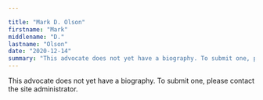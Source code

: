 ```yaml
---

title: "Mark D. Olson"
firstname: "Mark"
middlename: "D."
lastname: "Olson"
date: "2020-12-14"
summary: "This advocate does not yet have a biography. To submit one, please contact the site administrator."
---
```

This advocate does not yet have a biography. To submit one, please contact the site administrator.

